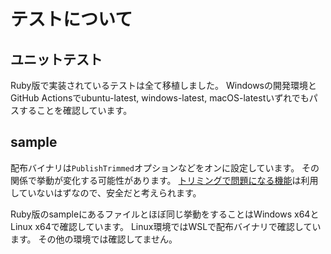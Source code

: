 # テストについて
## ユニットテスト
Ruby版で実装されているテストは全て移植しました。
Windowsの開発環境とGitHub Actionsでubuntu-latest, windows-latest, macOS-latestいずれでもパスすることを確認しています。

## sample
配布バイナリは`PublishTrimmed`オプションなどをオンに設定しています。
その関係で挙動が変化する可能性があります。
[トリミングで問題になる機能](https://docs.microsoft.com/ja-jp/dotnet/core/deploying/trimming/incompatibilities)は利用していないはずなので、安全だと考えられます。

Ruby版のsampleにあるファイルとほぼ同じ挙動をすることはWindows x64とLinux x64で確認しています。
Linux環境ではWSLで配布バイナリで確認しています。
その他の環境では確認してません。
